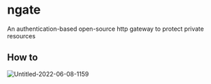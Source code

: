 # ngate

An authentication-based open-source http gateway to protect private resources

## How to

![Untitled-2022-06-08-1159](https://user-images.githubusercontent.com/59437/174243474-fe2a5125-2356-4db2-a393-1e1c2afcc1cd.png)
